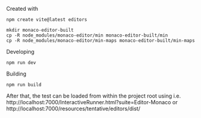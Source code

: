 
Created with

```
npm create vite@latest editors
```

```
mkdir monaco-editor-built
cp -R node_modules/monaco-editor/min monaco-editor-built/min
cp -R node_modules/monaco-editor/min-maps monaco-editor-built/min-maps
```

Developing

```
npm run dev
```

Building

```
npm run build
```

After that, the test can be loaded from within the project root using i.e. http://localhost:7000/InteractiveRunner.html?suite=Editor-Monaco or http://localhost:7000/resources/tentative/editors/dist/

